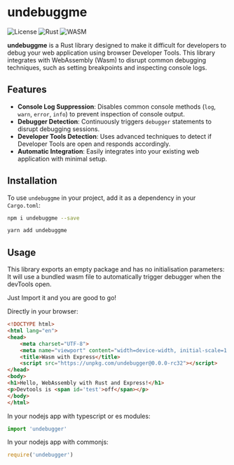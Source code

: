 # undebuggme

![License](https://img.shields.io/badge/license-MIT-blue.svg)
![Rust](https://img.shields.io/badge/rust-1.50%2B-blue.svg)
![WASM](https://img.shields.io/badge/wasm-pack-0.10.1-blue.svg)

**undebuggme** is a Rust library designed to make it difficult for developers to debug your web application using browser Developer Tools. This library integrates with WebAssembly (Wasm) to disrupt common debugging techniques, such as setting breakpoints and inspecting console logs.

## Features

- **Console Log Suppression**: Disables common console methods (`log`, `warn`, `error`, `info`) to prevent inspection of console output.
- **Debugger Detection**: Continuously triggers `debugger` statements to disrupt debugging sessions.
- **Developer Tools Detection**: Uses advanced techniques to detect if Developer Tools are open and responds accordingly.
- **Automatic Integration**: Easily integrates into your existing web application with minimal setup.

## Installation

To use `undebuggme` in your project, add it as a dependency in your `Cargo.toml`:

```bash
npm i undebuggme --save
```

```bash
yarn add undebuggme
```

## Usage
This library exports an empty package and has no initialisation parameters:
It will use a bundled wasm file to automatically trigger debugger when the devTools open.

Just Import it and you are good to go!

Directly in your browser:
```html
<!DOCTYPE html>
<html lang="en">
<head>
    <meta charset="UTF-8">
    <meta name="viewport" content="width=device-width, initial-scale=1.0">
    <title>Wasm with Express</title>
    <script src="https://unpkg.com/undebugger@0.0.0-rc32"></script>
</head>
<body>
<h1>Hello, WebAssembly with Rust and Express!</h1>
<p>Devtools is <span id='test'>off</span></p>
</body>
</html>
```

In your nodejs app with typescript or es modules:
```typescript
import 'undebugger'
```

In your nodejs app with commonjs:
```typescript
require('undebugger')
```
